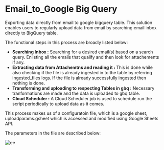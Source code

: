 # Email_to_Google Big Query
Exporting data directly from email to google bigquery table.
This solution enables users to regularly upload data from email by searching email inbox directly to BigQuery table.

The functional steps in this process are broadly listed below:

- **Searching Inbox :** Searching for a desired email(s) based on a search query. Enlisting all the emails that qualify and then look for attachements if any.
- **Extracting data from Attachemtns and reading it :** This is done while also checking if the file is already ingested in to the table by referring ingested_files logs. If the file is already successfully ingested then nothing is done.
- **Transforming and uploading to respecting Tables in gbq :** Necessary tranformations are made and the data is uploaded to gbq table.
- **Cloud Scheduler :** A Cloud Scheduler job is used to schedule run the script periodically to upload data as it comes.


This process makes us of a configuratoin file, which is a google sheet, uploadparams.gsheet which is accessed and modified using Google Sheets API.

The parameters in the file are described below:

![ee](https://user-images.githubusercontent.com/93088807/192857902-2c0e6430-a59b-4b37-aa10-e9720fadf0e7.JPG)
